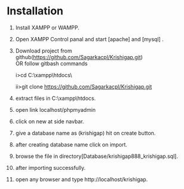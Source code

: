 # Installation

1. Install XAMPP or WAMPP.

2. Open XAMPP Control panal and start [apache] and [mysql] .

3. Download project from github(https://github.com/Sagarkacpl/Krishigap.git)  
    OR follow gitbash commands
    
    i>cd C:\\xampp\htdocs\
    
    ii>git clone https://github.com/Sagarkacpl/Krishigap.git
    
4. extract files in C:\\xampp\htdocs\.

5. open link localhost/phpmyadmin

6. click on new at side navbar.

7. give a database name as (krishigap) hit on create button.

8. after creating database name click on import.

9. browse the file in directory[Database/krishigap888_krishigap.sql].

10. after importing successfully.

11. open any browser and type http://localhost/krishigap.


